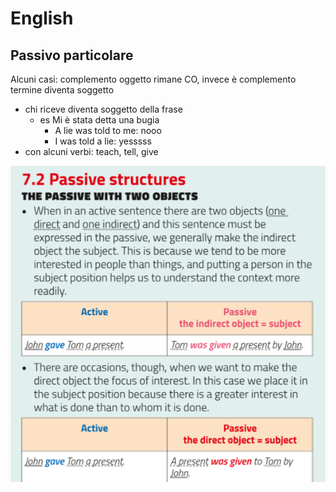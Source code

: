 # English
## Passivo particolare

Alcuni casi: complemento oggetto rimane CO, invece è complemento termine diventa soggetto
- chi riceve diventa soggetto della frase
  - es Mi è stata detta una bugia
    - A lie was told to me: nooo
    - I was told a lie: yesssss
- con alcuni verbi: teach, tell, give

![alt text](../images/passive.png)

